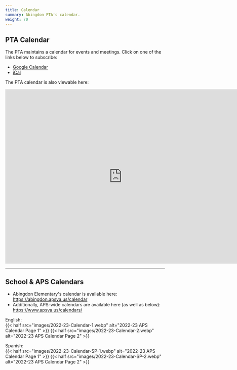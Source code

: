 ```yaml
---
title: Calendar
summary: Abingdon PTA's calendar.
weight: 70
---
```


## PTA Calendar

The PTA maintains a calendar for events and meetings. Click on one of the links below to subscribe:

- [Google Calendar](https://calendar.google.com/calendar/r?cid=abingdonelementarypta@gmail.com)
- [iCal](webcal://calendar.google.com/calendar/ical/abingdonelementarypta@gmail.com/public/basic.ics)

The PTA calendar is also viewable here:

<iframe src="https://calendar.google.com/calendar/embed?src=abingdonelementarypta@gmail.com&ctz=America%2FNew_York" title="Abingdon PTA Calendar" style="border: 0" width="736" height="552" frameborder="0" scrolling="no"></iframe>

---

## School & APS Calendars

- Abingdon Elementary's calendar is available here: https://abingdon.apsva.us/calendar
- Additionally, APS-wide calendars are available here (as well as below): https://www.apsva.us/calendars/

English:  
{{< half src="images/2022-23-Calendar-1.webp" alt="2022-23 APS Calendar Page 1" >}}
{{< half src="images/2022-23-Calendar-2.webp" alt="2022-23 APS Calendar Page 2" >}}

Spanish:  
{{< half src="images/2022-23-Calendar-SP-1.webp" alt="2022-23 APS Calendar Page 1" >}}
{{< half src="images/2022-23-Calendar-SP-2.webp" alt="2022-23 APS Calendar Page 2" >}}